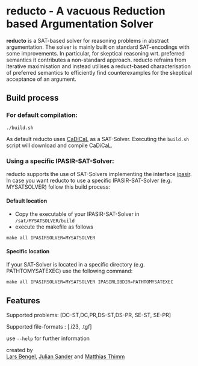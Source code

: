 
# reducto - A vacuous Reduction based Argumentation Solver 

**reducto** is a SAT-based solver for reasoning problems in abstract argumentation. The solver is mainly built on standard SAT-encodings with some improvements. In particular, for skeptical reasoning wrt. preferred semantics it contributes a non-standard approach. reducto refrains from iterative maximisation and instead utilises a reduct-based characterisation of preferred semantics to efficiently find counterexamples for the skeptical acceptance of an argument.

## Build process

### For default compilation:
```
./build.sh
```
As default reducto uses <a href="https://github.com/arminbiere/cadical">CaDiCaL</a> as a SAT-Solver. Executing the `build.sh` script will download and compile CaDiCaL.

### Using a specific IPASIR-SAT-Solver:
reducto supports the use of SAT-Solvers implementing the interface <a href="https://github.com/biotomas/ipasir">ipasir</a>.
In case you want reducto to use a specific IPASIR-SAT-Solver (e.g. MYSATSOLVER) follow this build process:
#### Default location
- Copy the executable of your IPASIR-SAT-Solver in `/sat/MYSATSOLVER/build`
- execute the makefile as follows
```
make all IPASIRSOLVER=MYSATSOLVER
```

#### Specific location
If your SAT-Solver is located in a specific directory (e.g. PATHTOMYSATEXEC) use the following command:
```
make all IPASIRSOLVER=MYSATSOLVER IPASIRLIBDIR=PATHTOMYSATEXEC
```

## Features
Supported problems: [DC-ST,DC,PR,DS-ST,DS-PR, SE-ST, SE-PR]

Supported file-formats : [.i23, .tgf]	

use `--help` for further information

<p>
created by
<br>
<a href="https://www.fernuni-hagen.de/aig/team/lars.bengel.shtml">Lars Bengel</a>,
<a href="https://www.fernuni-hagen.de/aig/team/julian.sander.shtml">Julian Sander</a> and
<a href="https://www.fernuni-hagen.de/aig/team/matthias.thimm.shtml">Matthias Thimm</a>


